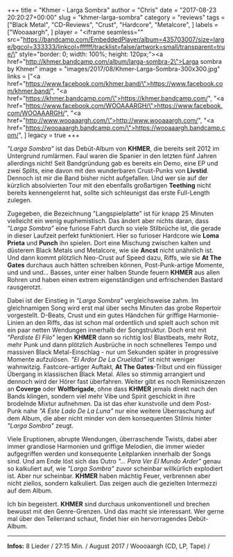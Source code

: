 +++
title = "Khmer - Larga Sombra"
author = "Chris"
date = "2017-08-23 20:20:27+00:00"
slug = "khmer-larga-sombra"
category = "reviews"
tags = ["Black Metal", "CD-Reviews", "Crust", "Hardcore", "Metalcore", ]
labels = ["Wooaaargh", ]
player = "<iframe seamless=\"\" src=\"https://bandcamp.com/EmbeddedPlayer/album=435703007/size=large/bgcol=333333/linkcol=ffffff/tracklist=false/artwork=small/transparent=true/\" style=\"border: 0; width: 100%; height: 120px;\"><a href=\"http://khmer.bandcamp.com/album/larga-sombra-2\">Larga sombra by Khmer</a></iframe>"
image = "images/2017/08/Khmer-Larga-Sombra-300x300.jpg"
links = ["<a href=\"https://www.facebook.com/khmer.band/\">https://www.facebook.com/khmer.band/</a>", "<a href=\"https://khmer.bandcamp.com/\">https://khmer.bandcamp.com/</a>", "<a href=\"https://www.facebook.com/WOOAAARGH/\">https://www.facebook.com/WOOAAARGH/</a>", "<a href=\"http://www.wooaaargh.com/\">http://www.wooaaargh.com/</a>", "<a href=\"https://wooaaargh.bandcamp.com/\">https://wooaaargh.bandcamp.com/</a>", ]
legacy = true
+++

_"Larga Sombra"_ ist das Debüt-Album von **KHMER**, die bereits seit 2012 im Untergrund rumlärmen. Faul waren die Spanier in den letzten fünf Jahren allerdings nicht! Seit Bandgründung gab es bereits ein Demo, eine EP und zwei Splits, eine davon mit den wunderbaren Crust-Punks von **Livstid**. Dennoch ist mir die Band bisher nicht aufgefallen. Und wer sie auf der kürzlich absolvierten Tour mit den ebenfalls großartigen **Teething** nicht bereits kennengelernt hat, sollte sich schleunigst das erste Full-Length zulegen.

Zugegeben, die Bezeichnung "Langspielplatte" ist für knapp 25 Minuten vielleicht ein wenig euphemistisch. Das ändert aber nichts daran, dass _"Larga Sombra"_ eine furiose Fahrt durch so viele Stilbrüche ist, die gerade in dieser Laufzeit perfekt funktioniert. Hier so furioser Hardcore wie **Loma Prieta** und **Punch** ihn spielen. Dort eine Mischung zwischen kalten und düsterem Black Metals und Metalcore, wie sie **Ancst** nicht unähnlich ist. Und dann kommt plötzlich Neo-Crust auf Speed dazu, Riffs, wie sie **At The Gates** durchaus auch hätten schreiben können, Post-Punk-artige Momente, und und und... Basses, unter einer halben Stunde feuern **KHMER** aus allen Rohren und haben einen extrem eigenständigen und erfrischenden Bastard rausgerotzt.

Dabei ist der Einstieg in _"Larga Sombra"_ vergleichsweise zahm. Im gleichnamigen Song wird erst mal über sechs Minuten das grobe Repertoir vorgestellt. D-Beats, Crust und ein gutes Händchen für griffige Harmonie-Linien an den Riffs, das ist schon mal ordentlich und spielt auch schon mit ein paar netten Wendungen innerhalb der Songstruktur. Doch erst mit _"Perdiste El Filo"_ legen **KHMER** dann so richtig los! Blastbeats, mehr Rotz, mehr Punk und dann plötzlich Ausbrüche in noch schnelleres Tempo und massiven Black Metal-Einschlag - nur um Sekunden später in progressive Momente aufzulösen.
_"El Ardor De La Crueldad"_ ist nicht weniger wahnwitzig. Fastcore-artiger Auftakt, **At The Gates**-Tribut und ein flüssiger Übergang in klassischen Black Metal. Alles so stimmig arrangiert und dennoch wird der Hörer fast überfahren. Weiter gibt es noch Reminiszenzen an **Coverge** oder **Wolfbrigade**, ohne dass **KHMER** jemals direkt nach den Bands klingen, sondern viel mehr Vibe und Spirit geschickt in ihre brodelnde Mixtur aufnehmen.
Da ist das eher kunstvolle und dem Post-Punk nahe _"A Este Lado De La Luna"_ nur eine weitere Überraschung auf dem Album, die aber nicht minder von dem konsequenten Stilmix hinter _"Larga Sombra"_ zeugt.

Viele Eruptionen, abrupte Wendungen, überraschende Twists, dabei aber immer grandiose Harmonien und griffige Melodien, die immer wieder aufgegriffen werden und konsequente Leitplanken innerhalb der Songs sind. Und am Ende löst sich das Outro _"... Para Ver El Mundo Arder"_ genau so kalkuliert auf, wie _"Larga Sombra"_ zuvor scheinbar willkürlich explodiert ist. Aber nur scheinbar. **KHMER** haben mächtig Feuer, verbrennen aber nicht ziellos, sondern kalkuliert. Das zeigen auch die gezielten Intermezzi auf dem Album.

Ich bin begeistert. **KHMER** sind durchaus unkonventionell und brechen bewusst mit den Genre-Grenzen. Und das macht sie interessant. Wer gerne mal über den Tellerrand schaut, findet hier ein hervorragendes Debüt-Album.





---
**Infos:**
8 Lieder / 27:15 Min. / 
August 2017 / Woooaargh (CD, LP, Tape) / 
